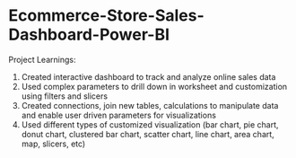 # Ecommerce-Store-Sales-Dashboard-Power-BI

Project Learnings:
  1. Created interactive dashboard to track and analyze online sales data
  2. Used complex parameters to drill down in worksheet and customization using filters and slicers
  3. Created connections, join new tables, calculations to manipulate data and enable user driven parameters for visualizations
  4. Used different types of customized visualization (bar chart, pie chart, donut chart, clustered bar chart, scatter chart, line chart, area chart, map, slicers, etc)
